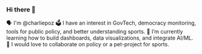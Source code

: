 ### Hi there 👋

🗣 I'm @charliepoz
🗳 I have an interest in GovTech, democracy monitoring, tools for public policy, and better understanding sports. 
🌱 I’m currently learning how to build dashboards, data visualizations, and integrate AI/ML.
👯️ I would love to collaborate on policy or a pet-project for sports.

